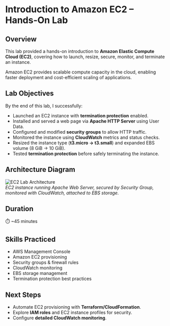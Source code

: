 # Introduction to Amazon EC2 – Hands-On Lab

## Overview
This lab provided a hands-on introduction to **Amazon Elastic Compute Cloud (EC2)**, covering how to launch, resize, secure, monitor, and terminate an instance.  

Amazon EC2 provides scalable compute capacity in the cloud, enabling faster deployment and cost-efficient scaling of applications.

## Lab Objectives
By the end of this lab, I successfully:
- Launched an EC2 instance with **termination protection** enabled.
- Installed and served a web page via **Apache HTTP Server** using User Data.
- Configured and modified **security groups** to allow HTTP traffic.
- Monitored the instance using **CloudWatch** metrics and status checks.
- Resized the instance type (**t3.micro → t3.small**) and expanded EBS volume (8 GiB → 10 GiB).
- Tested **termination protection** before safely terminating the instance.

## Architecture Diagram
![EC2 Lab Architecture](diagram.png)  
*EC2 instance running Apache Web Server, secured by Security Group, monitored with CloudWatch, attached to EBS storage.*

## Duration
⏱️ ~45 minutes

## Skills Practiced
- AWS Management Console
- Amazon EC2 provisioning
- Security groups & firewall rules
- CloudWatch monitoring
- EBS storage management
- Termination protection best practices

## Next Steps
- Automate EC2 provisioning with **Terraform/CloudFormation**.
- Explore **IAM roles** and EC2 instance profiles for security.
- Configure **detailed CloudWatch monitoring**.

